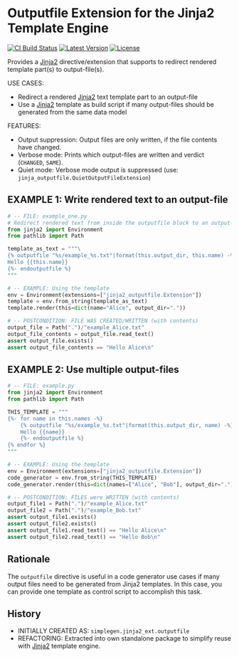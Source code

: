 # Outputfile Extension for the Jinja2 Template Engine

[![CI Build Status](https://github.com/jenisys/jinja2-outputfile/actions/workflows/test.yml/badge.svg)](https://github.com/jenisys/jinja2-outputfile/actions/workflows/test.yml)
[![Latest Version](https://img.shields.io/pypi/v/jinja2-outputfile.svg)](https://pypi.python.org/pypi/jinja2-outputfile)
[![License](https://img.shields.io/pypi/l/jinja2-outputfile.svg)](https://github.com/jenisys/jinja2-outputfile/blob/main/LICENSE)

Provides a [Jinja2] directive/extension that supports to redirect
rendered template part(s) to output-file(s).

USE CASES:

* Redirect a rendered [Jinja2] text template part to an output-file
* Use a [Jinja2] template as build script
  if many output-files should be generated from the same data model

FEATURES:

* Output suppression: Output files are only written, if the file contents have changed.
* Verbose mode: Prints which output-files are written and verdict (`CHANGED`, `SAME`).
* Quiet mode: Verbose mode output is suppressed (use: `jinja_outputfile.QuietOutputFileExtension`)

## EXAMPLE 1: Write rendered text to an output-file

```python
# -- FILE: example_one.py
# Redirect rendered text from inside the outputfile block to an output-file.
from jinja2 import Environment
from pathlib import Path

template_as_text = """\
{% outputfile "%s/example_%s.txt"|format(this.output_dir, this.name) -%}
Hello {{this.name}}
{%- endoutputfile %}
"""

# -- EXAMPLE: Using the template
env = Environment(extensions=["jinja2_outputfile.Extension"])
template = env.from_string(template_as_text)
template.render(this=dict(name="Alice", output_dir="."))

# -- POSTCONDITION: FILE WAS CREATED/WRITTEN (with contents)
output_file = Path(".")/"example_Alice.txt"
output_file_contents = output_file.read_text()
assert output_file.exists()
assert output_file_contents == "Hello Alice\n"
```

## EXAMPLE 2: Use multiple output-files

```python
# -- FILE: example.py
from jinja2 import Environment
from pathlib import Path

THIS_TEMPLATE = """
{%- for name in this.names -%}
    {% outputfile "%s/example_%s.txt"|format(this.output_dir, name) -%}
    Hello {{name}}
    {%- endoutputfile %}
{% endfor %}
"""

# -- EXAMPLE: Using the template
env = Environment(extensions=["jinja2_outputfile.Extension"])
code_generator = env.from_string(THIS_TEMPLATE)
code_generator.render(this=dict(names=["Alice", "Bob"], output_dir="."))

# -- POSTCONDITION: FILES were WRITTEN (with contents)
output_file1 = Path(".")/"example_Alice.txt"
output_file2 = Path(".")/"example_Bob.txt"
assert output_file1.exists()
assert output_file2.exists()
assert output_file1.read_text() == "Hello Alice\n"
assert output_file2.read_text() == "Hello Bob\n"

```

[Jinja2]: https://github.com/pallets/jinja/


Rationale
-------------------------------------------------------------------------------

The `outputfile` directive is useful in a code generator use cases
if many output files need to be generated from Jinja2 templates.
In this case, you can provide one template as control script to accomplish this task.


History
-------------------------------------------------------------------------------

* INITIALLY CREATED AS: `simplegen.jinja2_ext.outputfile`
* REFACTORING: Extracted into own standalone package to simplify reuse
  with [Jinja2] template engine.

